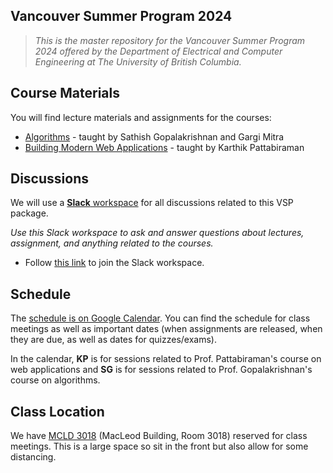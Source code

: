 ## Vancouver Summer Program 2024

> *This is the master repository for the Vancouver Summer Program 2024 offered by the Department of Electrical and Computer Engineering at The University of British Columbia.*

## Course Materials

You will find lecture materials and assignments for the courses:

* [Algorithms](/gargi-sathish) - taught by Sathish Gopalakrishnan and Gargi Mitra
* [Building Modern Web Applications](/karthik) - taught by Karthik Pattabiraman

## Discussions

We will use a [**Slack** workspace](https://ubc-vsp24.slack.com) for all discussions related to this VSP package.

_Use this Slack workspace to ask and answer questions about lectures, assignment, and anything related to the courses._

* Follow [this link](https://join.slack.com/t/ubc-vsp24/shared_invite/zt-2mqoin44l-KympLxrwKI_RxUwT2XPs6g) to join the Slack workspace.

## Schedule

The [schedule is on Google Calendar](https://calendar.google.com/calendar/embed?src=1d0ca073ae4fc9f06da8416b90b7abbc92b390b9bda93ab5010cbdee556ef116%40group.calendar.google.com&ctz=America%2FVancouver). You can find the schedule for class meetings as well as important dates (when assignments are released, when they are due, as well as dates for quizzes/exams).

In the calendar, **KP** is for sessions related to Prof. Pattabiraman's course on web applications and **SG** is for sessions related to Prof. Gopalakrishnan's course on algorithms.

## Class Location

We have [MCLD 3018](https://learningspaces.ubc.ca/classrooms/mcld-3018) (MacLeod Building, Room 3018) reserved for class meetings. This is a large space so sit in the front but also allow for some distancing.
